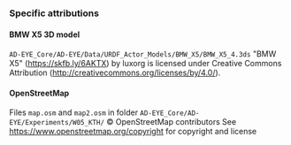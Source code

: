 ### Specific attributions
#### BMW X5 3D model
`AD-EYE_Core/AD-EYE/Data/URDF_Actor_Models/BMW_X5/BMW_X5_4.3ds`
"BMW X5" (https://skfb.ly/6AKTX) by luxorg is licensed under Creative Commons Attribution (http://creativecommons.org/licenses/by/4.0/).

#### OpenStreetMap
Files `map.osm` and `map2.osm` in folder `AD-EYE_Core/AD-EYE/Experiments/W05_KTH/`
© OpenStreetMap contributors
See https://www.openstreetmap.org/copyright for copyright and license
